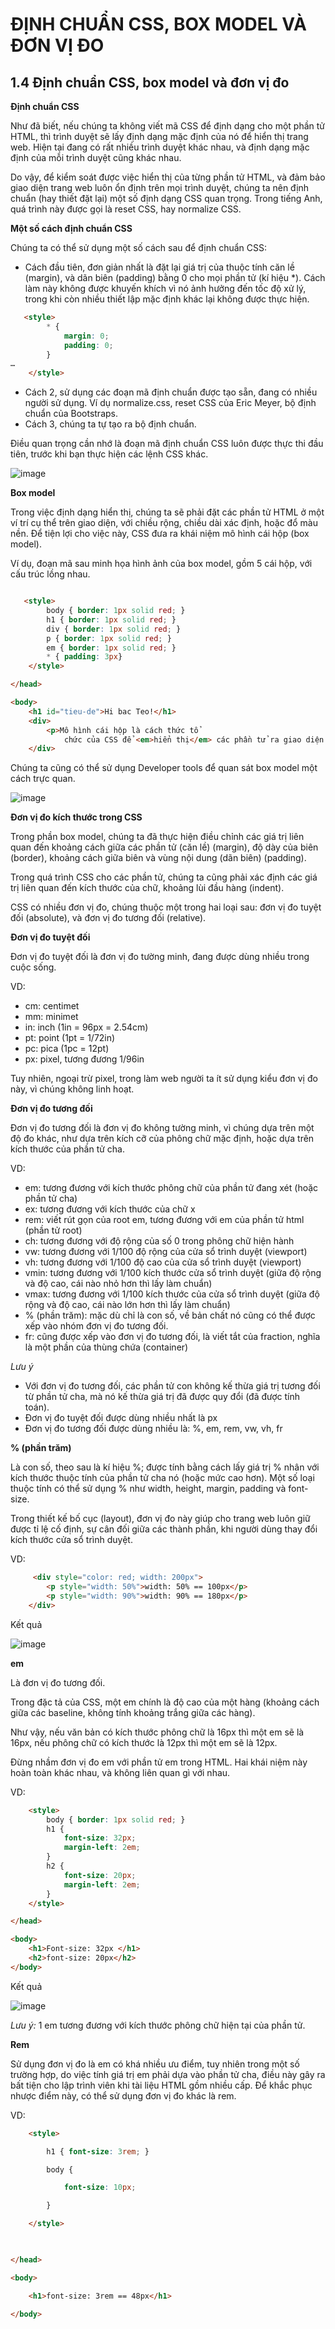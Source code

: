 # ĐỊNH CHUẨN CSS, BOX MODEL VÀ ĐƠN VỊ ĐO

## 1.4  Định chuẩn CSS, box model và đơn vị đo

**Định chuẩn CSS**

Như đã biết, nếu chúng ta không viết mã CSS để định dạng cho một phần tử HTML, thì trình duyệt sẽ lấy định dạng mặc định của nó để hiển thị trang web. Hiện tại đang có rất nhiều trình duyệt khác nhau, và định dạng mặc định của mỗi trình duyệt cũng khác nhau.

Do vậy, để kiểm soát được việc hiển thị của từng phần tử HTML, và đảm bảo giao diện trang web luôn ổn định trên mọi trình duyệt, chúng ta nên định chuẩn (hay thiết đặt lại) một số định dạng CSS quan trọng. Trong tiếng Anh, quá trình này được gọi là reset CSS, hay normalize CSS.

**Một số cách định chuẩn CSS**

Chúng ta có thể sử dụng một số cách sau để định chuẩn CSS:

- Cách đầu tiên, đơn giản nhất là đặt lại giá trị của thuộc tính căn lề (margin), và dãn biên (padding) bằng 0 cho mọi phần tử (kí hiệu *). Cách làm này không được khuyến khích vì nó ảnh hưởng đến tốc độ xử lý, trong khi còn nhiều thiết lập mặc định khác lại không được thực hiện.

```html
   <style>
        * {
            margin: 0;
            padding: 0;
        }
…
    </style>
```

- Cách 2, sử dụng các đoạn mã định chuẩn được tạo sẵn, đang có nhiều người sử dụng. Ví dụ normalize.css, reset CSS của Eric Meyer, bộ định chuẩn của Bootstraps.
- Cách 3, chúng ta tự tạo ra bộ định chuẩn.

Điều quan trọng cần nhớ là đoạn mã định chuẩn CSS luôn được thực thi đầu tiên, trước khi bạn thực hiện các lệnh CSS khác.

![image](https://blogger.googleusercontent.com/img/a/AVvXsEi4ASv5kYfgd3PNciNpWQdJIUSPT5iBOcurL_V0PSAEIwkMyd8s0YIM3_56EROyFhx8ZO0q7AqhiRAkYwwHnBKLZy3qKs0dNE6oiCV65jHo6PEeBzrrlsK_tcMgaH-hHGK5yaoEJoWRDtjsR0iRtPfCJ_2-ryH5AIcocP2P0r9AkiIuJLaIdKAL3UCq=w400-h226)

**Box model**

Trong việc định dạng hiển thị, chúng ta sẽ phải đặt các phần tử HTML ở một ví trí cụ thể trên giao diện, với chiều rộng, chiều dài xác định, hoặc đổ màu nền. Để tiện lợi cho việc này, CSS đưa ra khái niệm mô hình cái hộp (box model).

Ví dụ, đoạn mã sau minh họa hình ảnh của box model, gồm 5 cái hộp, với cấu trúc lồng nhau.

```html

   <style>
        body { border: 1px solid red; }
        h1 { border: 1px solid red; }
        div { border: 1px solid red; }
        p { border: 1px solid red; }
        em { border: 1px solid red; }
        * { padding: 3px}
    </style>

</head>

<body>
    <h1 id="tieu-de">Hi bac Teo!</h1>
    <div>
        <p>Mô hình cái hộp là cách thức tổ
            chức của CSS để <em>hiển thị</em> các phần tử ra giao diện.</p>
    </div>

```

Chúng ta cũng có thể sử dụng Developer tools để quan sát box model một cách trực quan.

![image](https://blogger.googleusercontent.com/img/a/AVvXsEiXMiHqZOixlCIihf8jHJsz_WdkxxJ-5x-Pkvh0ToB1niBAGVYt949wQmEj-hpFZGsGBOFZPIJstvC5Vg0QHEaytMCe27no6w7wkDjkx1fbLs2PR9yPrWCjNvvIBCz5E5X67b3Mt_7UHQ7OjOPacix0vCgQzGG9xcJqml3Mq2KCvCoIt_tJds_v_nl8=w400-h238)

**Đơn vị đo kích thước trong CSS**

Trong phần box model, chúng ta đã thực hiện điều chỉnh các giá trị liên quan đến khoảng cách giữa các phần tử (căn lề) (margin), độ dày của biên (border), khoảng cách giữa biên và vùng nội dung (dãn biên) (padding).

Trong quá trình CSS cho các phần tử, chúng ta cũng phải xác định các giá trị liên quan đến kích thước của chữ, khoảng lùi đầu hàng (indent).

CSS có nhiều đơn vị đo, chúng thuộc một trong hai loại sau: đơn vị đo tuyệt đối (absolute), và đơn vị đo tương đối (relative).

**Đơn vị đo tuyệt đối**

Đơn vị đo tuyệt đối là đơn vị đo tường minh, đang được dùng nhiều trong cuộc sống.

VD:

- cm: centimet
- mm: minimet
- in: inch (1in = 96px = 2.54cm)
- pt: point (1pt = 1/72in)
- pc: pica (1pc = 12pt)
- px: pixel, tương đương 1/96in

Tuy nhiên, ngoại trừ pixel, trong làm web người ta ít sử dụng kiểu đơn vị đo này, vì chúng không linh hoạt.

**Đơn vị đo tương đối**

Đơn vị đo tương đối là đơn vị đo không tường minh, vì chúng dựa trên một độ đo khác, như dựa trên kích cỡ của phông chữ mặc định, hoặc dựa trên kích thước của phần tử cha.

VD:

- em: tương đương với kích thước phông chữ của phần tử đang xét (hoặc phần tử cha)
- ex: tương đương với kích thước của chữ x
- rem: viết rút gọn của root em, tương đương với em của phần tử html (phần tử root)
- ch: tương đương với độ rộng của số 0 trong phông chữ hiện hành
- vw: tương đương với 1/100 độ rộng của cửa sổ trình duyệt (viewport)
- vh: tương đương với 1/100 độ cao của cửa sổ trình duyệt (viewport)
- vmin: tương đương với 1/100 kích thước cửa sổ trình duyệt (giữa độ rộng và độ cao, cái nào nhỏ hơn thì lấy làm chuẩn)
- vmax: tương đương với 1/100 kích thước của cửa sổ trình duyệt (giữa độ rộng và độ cao, cái nào lớn hơn thì lấy làm chuẩn)
- % (phần trăm): mặc dù chỉ là con số, về bản chất nó cũng có thể được xếp vào nhóm đơn vị đo tương đối.
- fr: cũng được xếp vào đơn vị đo tương đối, là viết tắt của fraction, nghĩa là một phần của thùng chứa (container)

*Lưu ý*

- Với đơn vị đo tương đối, các phần tử con không kế thừa giá trị tương đối từ phần tử cha, mà nó kế thừa giá trị đã được quy đổi (đã được tính toán).
- Đơn vị đo tuyệt đối được dùng nhiều nhất là px
- Đơn vị đo tương đối được dùng nhiều là: %, em, rem, vw, vh, fr

**% (phần trăm)**

Là con số, theo sau là kí hiệu %; được tính bằng cách lấy giá trị % nhân với kích thước thuộc tính của phần tử cha nó (hoặc mức cao hơn). Một số loại thuộc tính có thể sử dụng % như width, height, margin, padding và font-size.

Trong thiết kế bố cục (layout), đơn vị đo này giúp cho trang web luôn giữ được tỉ lệ cố định, sự cân đối giữa các thành phần, khi người dùng thay đổi kích thước cửa sổ trình duyệt.

VD:

```html
     <div style="color: red; width: 200px">
        <p style="width: 50%">width: 50% == 100px</p>
        <p style="width: 90%">width: 90% == 180px</p>
    </div>
```

Kết quả

![image](https://blogger.googleusercontent.com/img/a/AVvXsEgFn51bqFUcXNlsq5ncbaS4kBTNnJY1j6w-P8NBSS_g0rWJk2X4-zpjxWmEoegA33BW3UifwqaAvUgOFUASW4vQiVFhEGKrXjL2vzoqWbdIfyCKYGnpKksltUrBe_nCoRogXaQkN3uxhxzWE89kizSHVZn9S49kSFvmIOkmAJqzuVBupS1Uzge_nmPk=w400-h211)

**em**

Là đơn vị đo tương đối.

Trong đặc tả của CSS, một em chính là độ cao của một hàng (khoảng cách giữa các baseline, không tính khoảng trắng giữa các hàng).

Như vậy, nếu văn bản có kích thước phông chữ là 16px thì một em sẽ là 16px, nếu phông chữ có kích thước là 12px thì một em sẽ là 12px.

Đừng nhầm đơn vị đo em với phần tử em trong HTML. Hai khái niệm này hoàn toàn khác nhau, và không liên quan gì với nhau.

VD:

```html
    <style>
        body { border: 1px solid red; }
        h1 {
            font-size: 32px;
            margin-left: 2em;
        }
        h2 {
            font-size: 20px;
            margin-left: 2em;
        }
    </style>

</head>

<body>
    <h1>Font-size: 32px </h1>
    <h2>font-size: 20px</h2>
</body>
```

Kết quả

![image](https://blogger.googleusercontent.com/img/a/AVvXsEj3rp2ZWWm_EC1neWs7TjdS2JWdtQsPC6RqMRVUHiah5MeCtTxJgWDDcU_erDrWbRXiNP8XQIFjxiHy7wCZZF899R4rIXtvPO5QP6Cse4BRjZMdB3m47ONd0a5Pd2oce4YnFSALlZokF6-WRNtyfeJhvEdRTtz9lXfMA02ke8EJDnsvVAI84rbgGqSZ=w400-h200)

*Lưu ý:* 1 em tương đương với kích thước phông chữ hiện tại của phần tử.

**Rem**

Sử dụng đơn vị đo là em có khá nhiều ưu điểm, tuy nhiên trong một số trường hợp, do việc tính giá trị em phải dựa vào phần tử cha, điều này gây ra bất tiện cho lập trình viên khi tài liệu HTML gồm nhiều cấp. Để khắc phục nhược điểm này, có thể sử dụng đơn vị đo khác là rem.

VD:

```html
    <style>

        h1 { font-size: 3rem; }

        body {

            font-size: 10px;

        }

    </style>

   

</head>

<body>

    <h1>font-size: 3rem == 48px</h1>

</body>
```

